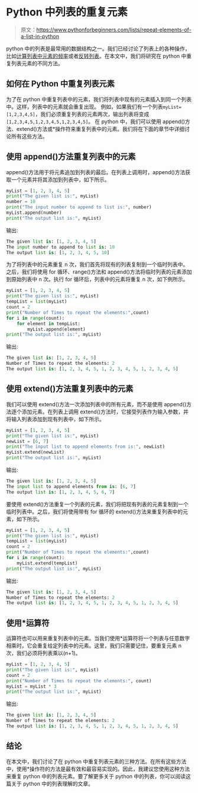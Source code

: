 # Python 中列表的重复元素

> 原文：<https://www.pythonforbeginners.com/lists/repeat-elements-of-a-list-in-python>

python 中的列表是最常用的数据结构之一。我们已经讨论了列表上的各种操作，比如[计算列表中元素的频率](https://www.pythonforbeginners.com/lists/count-the-frequency-of-elements-in-a-list)或者[反转列表](https://www.pythonforbeginners.com/lists/how-to-reverse-a-list-in-python)。在本文中，我们将研究在 python 中重复列表元素的不同方法。

## 如何在 Python 中重复列表元素

为了在 python 中重复列表中的元素，我们将列表中现有的元素插入到同一个列表中。这样，列表中的元素就会重复出现。
例如，如果我们有一个列表`myList=[1,2,3,4,5]`，我们必须重复列表的元素两次，输出列表将变成`[1,2,3,4,5,1,2,3,4,5,1,2,3,4,5]`。
在 python 中，我们可以使用 append()方法、extend()方法或*操作符来重复列表中的元素。我们将在下面的章节中详细讨论所有这些方法。

## 使用 append()方法重复列表中的元素

append()方法用于将元素追加到列表的最后。在列表上调用时，append()方法获取一个元素并将其添加到列表中，如下所示。

```py
myList = [1, 2, 3, 4, 5]
print("The given list is:", myList)
number = 10
print("The input number to append to list is:", number)
myList.append(number)
print("The output list is:", myList)
```

输出:

```py
The given list is: [1, 2, 3, 4, 5]
The input number to append to list is: 10
The output list is: [1, 2, 3, 4, 5, 10]
```

为了将列表中的元素重复 n 次，我们首先将现有的列表复制到一个临时列表中。之后，我们将使用 for 循环、range()方法和 append()方法将临时列表的元素添加到原始列表中 n 次。执行 for 循环后，列表中的元素将重复 n 次，如下例所示。

```py
myList = [1, 2, 3, 4, 5]
print("The given list is:", myList)
tempList = list(myList)
count = 2
print("Number of Times to repeat the elements:",count)
for i in range(count):
    for element in tempList:
        myList.append(element)
print("The output list is:", myList)
```

输出:

```py
The given list is: [1, 2, 3, 4, 5]
Number of Times to repeat the elements: 2
The output list is: [1, 2, 3, 4, 5, 1, 2, 3, 4, 5, 1, 2, 3, 4, 5]
```

## 使用 extend()方法重复列表中的元素

我们可以使用 extend()方法一次添加列表中的所有元素，而不是使用 append()方法逐个添加元素。在列表上调用 extend()方法时，它接受列表作为输入参数，并将输入列表添加到现有列表中，如下所示。

```py
myList = [1, 2, 3, 4, 5]
print("The given list is:", myList)
newList = [6, 7]
print("The input list to append elements from is:", newList)
myList.extend(newList)
print("The output list is:", myList)
```

输出:

```py
The given list is: [1, 2, 3, 4, 5]
The input list to append elements from is: [6, 7]
The output list is: [1, 2, 3, 4, 5, 6, 7]
```

要使用 extend()方法重复一个列表的元素，我们将把现有列表的元素复制到一个临时列表中。之后，我们将使用带有 for 循环的 extend()方法来重复列表中的元素，如下所示。

```py
myList = [1, 2, 3, 4, 5]
print("The given list is:", myList)
tempList = list(myList)
count = 2
print("Number of Times to repeat the elements:",count)
for i in range(count):
    myList.extend(tempList)
print("The output list is:", myList)
```

输出:

```py
The given list is: [1, 2, 3, 4, 5]
Number of Times to repeat the elements: 2
The output list is: [1, 2, 3, 4, 5, 1, 2, 3, 4, 5, 1, 2, 3, 4, 5]
```

## 使用*运算符

运算符也可以用来重复列表中的元素。当我们使用*运算符将一个列表与任意数字相乘时，它会重复给定列表中的元素。这里，我们只需要记住，要重复元素 n 次，我们必须将列表乘以(n+1)。

```py
myList = [1, 2, 3, 4, 5]
print("The given list is:", myList)
count = 2
print("Number of Times to repeat the elements:", count)
myList = myList * 3
print("The output list is:", myList)
```

输出:

```py
The given list is: [1, 2, 3, 4, 5]
Number of Times to repeat the elements: 2
The output list is: [1, 2, 3, 4, 5, 1, 2, 3, 4, 5, 1, 2, 3, 4, 5]
```

## 结论

在本文中，我们讨论了在 python 中重复列表元素的三种方法。在所有这些方法中，使用*操作符的方法是最有效和最容易实现的。因此，我建议您使用这种方法来重复 python 中的列表元素。要了解更多关于 python 中的列表，你可以阅读这篇关于 python 中的列表理解的文章。